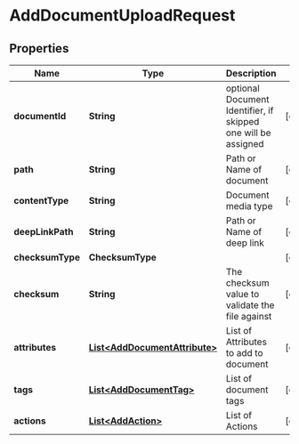 

# AddDocumentUploadRequest


## Properties

| Name | Type | Description | Notes |
|------------ | ------------- | ------------- | -------------|
|**documentId** | **String** | optional Document Identifier, if skipped one will be assigned |  [optional] |
|**path** | **String** | Path or Name of document |  [optional] |
|**contentType** | **String** | Document media type |  [optional] |
|**deepLinkPath** | **String** | Path or Name of deep link |  [optional] |
|**checksumType** | **ChecksumType** |  |  [optional] |
|**checksum** | **String** | The checksum value to validate the file against |  [optional] |
|**attributes** | [**List&lt;AddDocumentAttribute&gt;**](AddDocumentAttribute.md) | List of Attributes to add to document |  [optional] |
|**tags** | [**List&lt;AddDocumentTag&gt;**](AddDocumentTag.md) | List of document tags |  [optional] |
|**actions** | [**List&lt;AddAction&gt;**](AddAction.md) | List of Actions |  [optional] |



